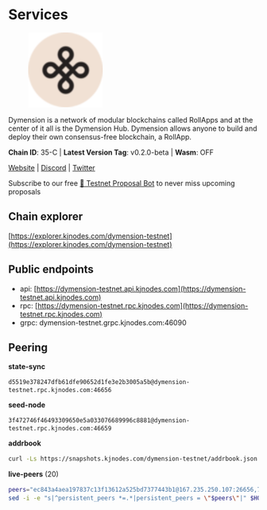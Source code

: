 # Services

<figure><img src="https://raw.githubusercontent.com/kj89/cosmos-images/main/logos/dymension.png" width="150" alt=""><figcaption></figcaption></figure>

Dymension is a network of modular blockchains called RollApps  and at the center of it all is the Dymension Hub. Dymension  allows anyone to build and deploy their own consensus-free blockchain, a RollApp.

**Chain ID**: 35-C | **Latest Version Tag**: v0.2.0-beta | **Wasm**: OFF

[Website](https://dymension.xyz/) | [Discord](https://discord.gg/dymension) | [Twitter](https://twitter.com/dymensionXYZ)



Subscribe to our free [🤖 Testnet Proposal Bot](https://t.me/kjnodes_testnet_proposal_bot) to never miss upcoming proposals


## Chain explorer
[https://explorer.kjnodes.com/dymension-testnet](https://explorer.kjnodes.com/dymension-testnet)

## Public endpoints

* api: [https://dymension-testnet.api.kjnodes.com](https://dymension-testnet.api.kjnodes.com)
* rpc: [https://dymension-testnet.rpc.kjnodes.com](https://dymension-testnet.rpc.kjnodes.com)
* grpc: dymension-testnet.grpc.kjnodes.com:46090

## Peering

**state-sync**

```text
d5519e378247dfb61dfe90652d1fe3e2b3005a5b@dymension-testnet.rpc.kjnodes.com:46656
```

**seed-node**

```text
3f472746f46493309650e5a033076689996c8881@dymension-testnet.rpc.kjnodes.com:46659
```

**addrbook**
```bash
curl -Ls https://snapshots.kjnodes.com/dymension-testnet/addrbook.json > $HOME/.dymension/config/addrbook.json
```

**live-peers** (20)
```bash
peers="ec843a4aea197837c13f13612a525bd7377443b1@167.235.250.107:26656,77c42c2b2702437981976f7a648c26cd37911f7b@65.108.9.230:46656,8d5eac1042bac34cddd25d7601789fc03cb3f3a9@168.119.213.113:46656,78bc26c40c20715ca134b5d47a318a90dde95f12@78.46.61.117:04656,f433653cef597b3f0dd5f4e3e46c05fd121246bb@95.216.149.50:26656,88e09de4c713ecb3497f39f6e6c599aea7a10750@65.109.38.111:20556,965694b051742c2da0ea66502dd9bfeea38de265@198.244.228.235:26656,e6ea3444ac85302c336000ac036f4d86b97b3d3e@38.146.3.199:20556,f91eda7a7c64cebd5ad465613b15ea8e8f78aebc@194.163.164.1:26656,0996622e0d51b51cdfb2e8bed752968693f87e10@109.205.180.254:26656,ca2cfea3c48640c094ad740bb41c2aeb81b5dcc6@194.163.187.175:46656,22acf9a303e825ce04171ef26e2326c09aeb238b@47.147.226.228:55656,c7a36d7abeea5704290f99c1608b50ff1f5e3e47@79.143.188.183:26656,33ed8cb97aa678c7e4578ab39ac93ac94db426bb@95.217.236.79:46656,7fc44e2651006fb2ddb4a56132e738da2845715f@65.108.6.45:61256,4c25618c9465c0aaea91d936be446d5db04be3d1@195.201.237.185:46656,8e0c3fc76a3c7510d28fff02d452ccf952450ca9@89.117.48.191:26656,e374d21e689d4e1832ef72e0dae2a9bca435ba36@95.217.114.220:46656,a85420b25181bdb9b3a38741c48dafd5fb3b922f@209.34.206.42:26656,d5519e378247dfb61dfe90652d1fe3e2b3005a5b@65.109.68.190:46656"
sed -i -e "s|^persistent_peers *=.*|persistent_peers = \"$peers\"|" $HOME/.dymension/config/config.toml
```
